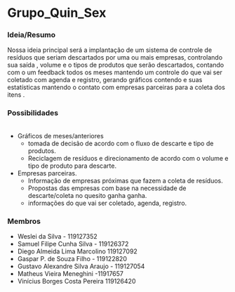 # Grupo_Quin_Sex


<h3>Ideia/Resumo</h3>

Nossa ideia principal será a implantação de um sistema de controle de resíduos que seriam descartados por uma ou mais empresas, controlando sua saída , volume e o tipos de produtos que serão descartados, contando com o um feedback todos os meses mantendo um controle do que vai ser coletado com agenda e registro, gerando gráficos contendo e suas estatísticas mantendo o contato com empresas parceiras para a coleta dos itens .


<h3>Possibilidades</h3>

<ul>
    <br>
    <li>Gráficos de meses/anteriores
      <ul>
        <li>tomada de decisão de acordo com o fluxo de descarte e tipo de produtos.</li>
        <li>Reciclagem de resíduos e direcionamento de acordo com o volume e tipo de produto para descarte.</li>
        </ul>
    </li>
    <li>Empresas parceiras.
      <ul>
        <li>Informação de empresas próximas que fazem a coleta de resíduos.</li>
        <li>Propostas das empresas com base na necessidade de descarte/coleta no quesito ganha ganha.</li>
	<li>informações do que vai ser coletado, agenda, registro.</li>
        </ul>
    </li>
  </ul>
  
 <h3>Membros</h3>
 <ul>
<li>Weslei da Silva - 119127352</li>
<li>Samuel Filipe Cunha Silva - 119126372</li>
<li>Diego Almeida Lima Marcolino 119127092</li>
<li>Gaspar P. de Souza Filho - 119122820</li>
<li>Gustavo Alexandre Silva Araujo - 119127054</li>
<li>Matheus Vieira Meneghini -11917657</li>
<li>Vinícius Borges Costa Pereira 119126420</li>
</ul>
